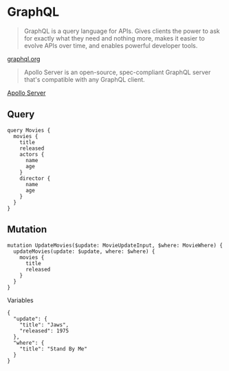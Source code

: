 # GraphQL

> GraphQL is a query language for APIs. Gives clients the power to ask for exactly what they need and nothing more, makes it easier to evolve APIs over time, and enables powerful developer tools.

[graphql.org](https://graphql.org)

> Apollo Server is an open-source, spec-compliant GraphQL server that's compatible with any GraphQL client.

[Apollo Server](https://www.apollographql.com/docs/apollo-server)

## Query

```
query Movies {
  movies {
    title
    released
    actors {
      name
      age
    }
    director {
      name
      age
    }
  }
}
```

## Mutation

```
mutation UpdateMovies($update: MovieUpdateInput, $where: MovieWhere) {
  updateMovies(update: $update, where: $where) {
    movies {
      title
      released
    }
  }
}
```

Variables
```
{
  "update": {
    "title": "Jaws",
    "released": 1975
  },
  "where": {
    "title": "Stand By Me"
  }
}
```